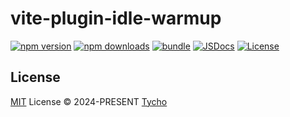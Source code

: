 # vite-plugin-idle-warmup

[![npm version][npm-version-src]][npm-version-href]
[![npm downloads][npm-downloads-src]][npm-downloads-href]
[![bundle][bundle-src]][bundle-href]
[![JSDocs][jsdocs-src]][jsdocs-href]
[![License][license-src]][license-href]

## License

[MIT](./LICENSE) License © 2024-PRESENT [Tycho](https://github.com/jh-leong)

<!-- Badges -->

[npm-version-src]: https://img.shields.io/npm/v/vite-plugin-idle-warmup?style=flat&colorA=080f12&colorB=1fa669
[npm-version-href]: https://npmjs.com/package/vite-plugin-idle-warmup
[npm-downloads-src]: https://img.shields.io/npm/dm/vite-plugin-idle-warmup?style=flat&colorA=080f12&colorB=1fa669
[npm-downloads-href]: https://npmjs.com/package/vite-plugin-idle-warmup
[bundle-src]: https://img.shields.io/bundlephobia/minzip/vite-plugin-idle-warmup?style=flat&colorA=080f12&colorB=1fa669&label=minzip
[bundle-href]: https://bundlephobia.com/result?p=vite-plugin-idle-warmup
[license-src]: https://img.shields.io/github/license/jh-leong/vite-plugin-idle-warmup.svg?style=flat&colorA=080f12&colorB=1fa669
[license-href]: https://github.com/jh-leong/vite-plugin-idle-warmup/blob/main/LICENSE
[jsdocs-src]: https://img.shields.io/badge/jsdocs-reference-080f12?style=flat&colorA=080f12&colorB=1fa669
[jsdocs-href]: https://www.jsdocs.io/package/vite-plugin-idle-warmup
